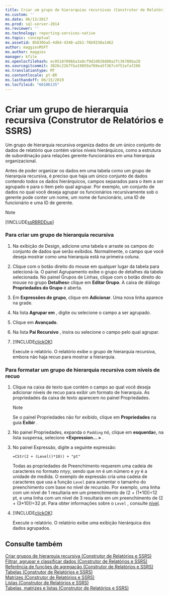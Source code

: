 ```yaml
---
title: Criar um grupo de hierarquias recursivas (Construtor de Relatórios e SSRS) | Microsoft Docs
ms.custom: ''
ms.date: 06/13/2017
ms.prod: sql-server-2014
ms.reviewer: ''
ms.technology: reporting-services-native
ms.topic: conceptual
ms.assetid: 8b830ba5-4d64-4348-a2b1-76b9338a1462
author: maggiesMSFT
ms.author: maggies
manager: kfile
ms.openlocfilehash: ec051870966a3a8cf9d2d028d80a2fc36708ba28
ms.sourcegitcommit: 3026c22b7fba19059a769ea5f367c4f51efaf286
ms.translationtype: MT
ms.contentlocale: pt-BR
ms.lasthandoff: 06/15/2019
ms.locfileid: "66106135"
---
```

# <a name="create-a-recursive-hierarchy-group-report-builder-and-ssrs"></a>Criar um grupo de hierarquia recursiva (Construtor de Relatórios e SSRS)
  Um grupo de hierarquia recursiva organiza dados de um único conjunto de dados de relatório que contém vários níveis hierárquicos, como a estrutura de subordinação para relações gerente-funcionários em uma hierarquia organizacional.  
  
 Antes de poder organizar os dados em uma tabela como um grupo de hierarquia recursiva, é preciso que haja um único conjunto de dados contendo todos os dados hierárquicos, campos separados para o item a ser agrupado e para o item pelo qual agrupar. Por exemplo, um conjunto de dados no qual você deseja agrupar os funcionários recursivamente sob o gerente pode conter um nome, um nome de funcionário, uma ID de funcionário e uma ID de gerente.  
  
> [!NOTE]  
>  [!INCLUDE[ssRBRDDup](../../includes/ssrbrddup-md.md)]  
  
### <a name="to-create-a-recursive-hierarchy-group"></a>Para criar um grupo de hierarquia recursiva  
  
1.  Na exibição de Design, adicione uma tabela e arraste os campos do conjunto de dados que serão exibidos. Normalmente, o campo que você deseja mostrar como uma hierarquia está na primeira coluna.  
  
2.  Clique com o botão direito do mouse em qualquer lugar da tabela para selecioná-la. O painel Agrupamento exibe o grupo de detalhes da tabela selecionada. No painel Grupos de Linhas, clique com o botão direito do mouse no grupo **Detalhes**e clique em **Editar Grupo**. A caixa de diálogo **Propriedades do Grupo** é aberta.  
  
3.  Em **Expressões de grupo**, clique em **Adicionar**. Uma nova linha aparece na grade.  
  
4.  Na lista **Agrupar em** , digite ou selecione o campo a ser agrupado.  
  
5.  Clique em **Avançado**.  
  
6.  Na lista **Pai Recursivo** , insira ou selecione o campo pelo qual agrupar.  
  
7.  [!INCLUDE[clickOK](../../includes/clickok-md.md)]  
  
     Execute o relatório. O relatório exibe o grupo de hierarquia recursiva, embora não haja recuo para mostrar a hierarquia.  
  
### <a name="to-format-a-recursive-hierarchy-group-with-indent-levels"></a>Para formatar um grupo de hierarquia recursiva com níveis de recuo  
  
1.  Clique na caixa de texto que contém o campo ao qual você deseja adicionar níveis de recuo para exibir um formato de hierarquia. As propriedades da caixa de texto aparecem no painel Propriedades.  
  
    > [!NOTE]  
    >  Se o painel Propriedades não for exibido, clique em **Propriedades** na guia **Exibir** .  
  
2.  No painel Propriedades, expanda o `Padding` nó, clique em **esquerda**e, na lista suspensa, selecione  **\<Expression... >** .  
  
3.  No painel Expressão, digite a seguinte expressão:  
  
     `=CStr(2 + (Level()*10)) + "pt"`  
  
     Todas as propriedades de Preenchimento requerem uma cadeia de caracteres no formato *nnyy*, sendo que *nn* é um número e *yy* é a unidade de medida. O exemplo de expressão cria uma cadeia de caracteres que usa a função `Level` para aumentar o tamanho do preenchimento com base no nível de recursão. Por exemplo, uma linha com um nível de 1 resultaria em um preenchimento de (2 + (1\*10))=12 pt, e uma linha com um nível de 3 resultaria em um preenchimento de (2 + (3\*10))=32 pt. Para obter informações sobre o `Level` , consulte [nível](report-builder-functions-level-function.md).  
  
4.  [!INCLUDE[clickOK](../../includes/clickok-md.md)]  
  
     Execute o relatório. O relatório exibe uma exibição hierárquica dos dados agrupados.  
  
## <a name="see-also"></a>Consulte também  
 [Criar grupos de hierarquia recursiva &#40;Construtor de Relatórios e SSRS&#41;](creating-recursive-hierarchy-groups-report-builder-and-ssrs.md)   
 [Filtrar, agrupar e classificar dados &#40;Construtor de Relatórios e SSRS&#41;](filter-group-and-sort-data-report-builder-and-ssrs.md)   
 [Referência de funções de agregação &#40;Construtor de Relatórios e SSRS&#41;](report-builder-functions-aggregate-functions-reference.md)   
 [Tabelas &#40;Construtor de Relatórios e SSRS&#41;](tables-report-builder-and-ssrs.md)   
 [Matrizes &#40;Construtor de Relatórios e SSRS&#41;](create-a-matrix-report-builder-and-ssrs.md)   
 [Listas &#40;Construtor de Relatórios e SSRS&#41;](create-invoices-and-forms-with-lists-report-builder-and-ssrs.md)   
 [Tabelas, matrizes e listas &#40;Construtor de Relatórios e SSRS&#41;](tables-matrices-and-lists-report-builder-and-ssrs.md)  
  
  
